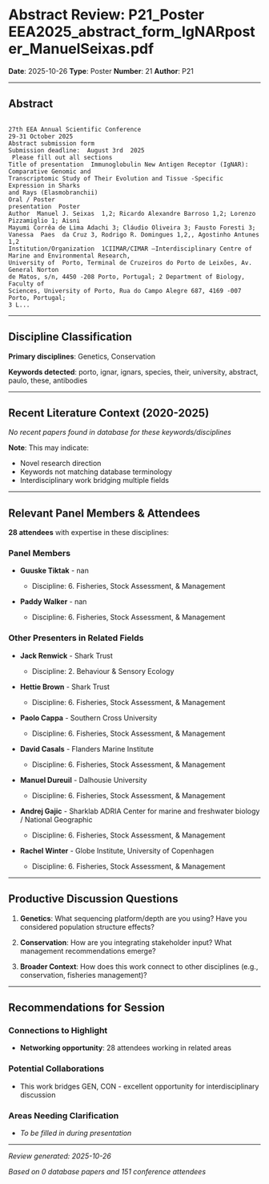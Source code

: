 # Abstract Review: P21_Poster EEA2025_abstract_form_IgNARposter_ManuelSeixas.pdf

**Date**: 2025-10-26
**Type**: Poster
**Number**: 21
**Author**: P21

---

## Abstract

```
 
27th EEA Annual Scientific Conference  
29-31 October 2025  
Abstract submission form  
Submission deadline:  August 3rd  2025  
 Please fill out all sections  
Title of presentation  Immunoglobulin New Antigen Receptor (IgNAR): Comparative Genomic and 
Transcriptomic Study of Their Evolution and Tissue -Specific Expression in Sharks 
and Rays (Elasmobranchii)  
Oral / Poster 
presentation  Poster  
Author  Manuel J. Seixas  1,2; Ricardo Alexandre Barroso 1,2; Lorenzo Pizzamiglio 1; Aisni 
Mayumi Corrêa de Lima Adachi 3; Cláudio Oliveira 3; Fausto Foresti 3; 
Vanessa  Paes  da Cruz 3, Rodrigo R. Domingues 1,2,, Agostinho Antunes 1,2 
Institution/Organization  1CIIMAR/CIMAR —Interdisciplinary Centre of Marine and Environmental Research, 
University of  Porto, Terminal de Cruzeiros do Porto de Leixões, Av. General Norton 
de Matos, s/n, 4450 -208 Porto, Portugal; 2 Department of Biology, Faculty of 
Sciences, University of Porto, Rua do Campo Alegre 687, 4169 -007 Porto, Portugal; 
3 L...
```

---

## Discipline Classification

**Primary disciplines**: Genetics, Conservation

**Keywords detected**: porto, ignar, ignars, species, their, university, abstract, paulo, these, antibodies


---

## Recent Literature Context (2020-2025)


*No recent papers found in database for these keywords/disciplines*

**Note**: This may indicate:
- Novel research direction
- Keywords not matching database terminology
- Interdisciplinary work bridging multiple fields

---

## Relevant Panel Members & Attendees


**28 attendees** with expertise in these disciplines:


### Panel Members

- **Guuske Tiktak** - nan
  - Discipline: 6. Fisheries, Stock Assessment, & Management

- **Paddy Walker** - nan
  - Discipline: 6. Fisheries, Stock Assessment, & Management


### Other Presenters in Related Fields

- **Jack Renwick** - Shark Trust
  - Discipline: 2. Behaviour & Sensory Ecology

- **Hettie Brown** - Shark Trust
  - Discipline: 6. Fisheries, Stock Assessment, & Management

- **Paolo Cappa** - Southern Cross University
  - Discipline: 6. Fisheries, Stock Assessment, & Management

- **David Casals** - Flanders Marine Institute
  - Discipline: 6. Fisheries, Stock Assessment, & Management

- **Manuel Dureuil** - Dalhousie University
  - Discipline: 6. Fisheries, Stock Assessment, & Management

- **Andrej Gajic** - Sharklab ADRIA Center for marine and freshwater biology / National Geographic
  - Discipline: 6. Fisheries, Stock Assessment, & Management

- **Rachel Winter** - Globe Institute, University of Copenhagen
  - Discipline: 6. Fisheries, Stock Assessment, & Management

---

## Productive Discussion Questions


1. **Genetics**: What sequencing platform/depth are you using? Have you considered population structure effects?


2. **Conservation**: How are you integrating stakeholder input? What management recommendations emerge?


3. **Broader Context**: How does this work connect to other disciplines (e.g., conservation, fisheries management)?


---

## Recommendations for Session

### Connections to Highlight

- **Networking opportunity**: 28 attendees working in related areas

### Potential Collaborations

- This work bridges GEN, CON - excellent opportunity for interdisciplinary discussion

### Areas Needing Clarification

- _To be filled in during presentation_

---


*Review generated: 2025-10-26*

*Based on 0 database papers and 151 conference attendees*